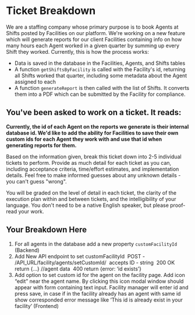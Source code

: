# Ticket Breakdown
We are a staffing company whose primary purpose is to book Agents at Shifts posted by Facilities on our platform. We're working on a new feature which will generate reports for our client Facilities containing info on how many hours each Agent worked in a given quarter by summing up every Shift they worked. Currently, this is how the process works:

- Data is saved in the database in the Facilities, Agents, and Shifts tables
- A function `getShiftsByFacility` is called with the Facility's id, returning all Shifts worked that quarter, including some metadata about the Agent assigned to each
- A function `generateReport` is then called with the list of Shifts. It converts them into a PDF which can be submitted by the Facility for compliance.

## You've been asked to work on a ticket. It reads:

**Currently, the id of each Agent on the reports we generate is their internal database id. We'd like to add the ability for Facilities to save their own custom ids for each Agent they work with and use that id when generating reports for them.**


Based on the information given, break this ticket down into 2-5 individual tickets to perform. Provide as much detail for each ticket as you can, including acceptance criteria, time/effort estimates, and implementation details. Feel free to make informed guesses about any unknown details - you can't guess "wrong".


You will be graded on the level of detail in each ticket, the clarity of the execution plan within and between tickets, and the intelligibility of your language. You don't need to be a native English speaker, but please proof-read your work.

## Your Breakdown Here

1. For all agents in the database add a new property `customFacilityId` (Backend)
2. Add New API endpoint to set customFacilityId  POST - /API_URL/facility/agents/setCustomId/  accepts ID - string  200 OK return {…} //agent data  400 return {error:  ‘id exists’}
3. Add option to set custom id for the agent on the facility page. Add icon “edit” near the agent name. By clicking this icon modal window should appear with form containing text input. Facility manager will enter id and press save, in case if in the facility already has an agent with same id show corresponded error message like ‘This id is already exist in your facility’ (Frontend)

